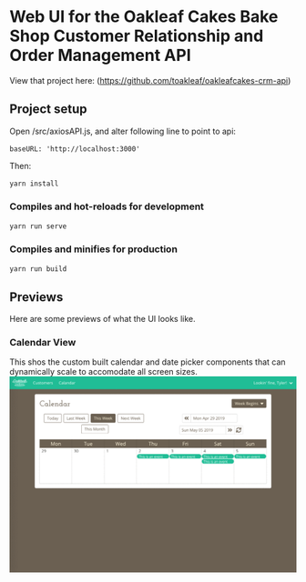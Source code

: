 # Web UI for the Oakleaf Cakes Bake Shop Customer Relationship and Order Management API 
View that project here: (https://github.com/toakleaf/oakleafcakes-crm-api)

## Project setup
Open /src/axiosAPI.js, and alter following line to point to api:
```
baseURL: 'http://localhost:3000'
```
Then:
```
yarn install
```

### Compiles and hot-reloads for development
```
yarn run serve
```

### Compiles and minifies for production
```
yarn run build
```
## Previews
Here are some previews of what the UI looks like.

### Calendar View
This shos the custom built calendar and date picker components that can dynamically scale to accomodate all screen sizes.
![](README-GIFS/CalendarRecording.gif)
